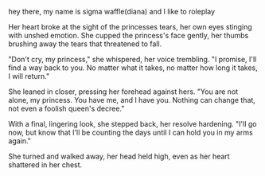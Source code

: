 hey there, my name is sigma waffle(diana) and I like to roleplay 
 
Her heart broke at the sight of the princesses tears, her own eyes stinging with unshed emotion. She cupped the princess's face gently, her thumbs brushing away the tears that threatened to fall.

"Don't cry, my princess," she whispered, her voice trembling. "I promise, I'll find a way back to you. No matter what it takes, no matter how long it takes, I will return."

She leaned in closer, pressing her forehead against hers. "You are not alone, my princess. You have me, and I have you. Nothing can change that, not even a foolish queen's decree."

With a final, lingering look, she stepped back, her resolve hardening. "I'll go now, but know that I'll be counting the days until I can hold you in my arms again."

She turned and walked away, her head held high, even as her heart shattered in her chest.
